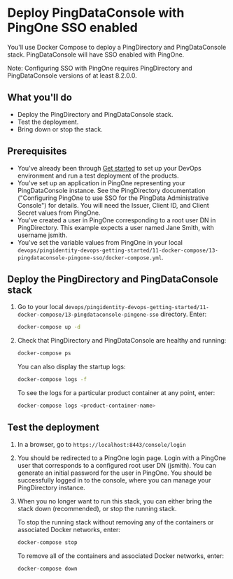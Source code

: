 # Deploy PingDataConsole with PingOne SSO enabled

You'll use Docker Compose to deploy a PingDirectory and PingDataConsole stack. PingDataConsole will have SSO enabled with PingOne.

Note: Configuring SSO with PingOne requires PingDirectory and PingDataConsole versions of at least 8.2.0.0.

## What you'll do

* Deploy the PingDirectory and PingDataConsole stack.
* Test the deployment.
* Bring down or stop the stack.

## Prerequisites

* You've already been through [Get started](getStarted.md) to set up your DevOps environment and run a test deployment of the products.
* You've set up an application in PingOne representing your PingDataConsole instance. See the PingDirectory documentation ("Configuring PingOne to use SSO for the PingData Administrative Console") for details. You will need the Issuer, Client ID, and Client Secret values from PingOne.
* You've created a user in PingOne corresponding to a root user DN in PingDirectory. This example expects a user named Jane Smith, with username jsmith.
* You've set the variable values from PingOne in your local `devops/pingidentity-devops-getting-started/11-docker-compose/13-pingdataconsole-pingone-sso/docker-compose.yml`.

## Deploy the PingDirectory and PingDataConsole stack

1. Go to your local `devops/pingidentity-devops-getting-started/11-docker-compose/13-pingdataconsole-pingone-sso` directory. Enter:

   ```bash
   docker-compose up -d
   ```

2. Check that PingDirectory and PingDataConsole are healthy and running:

   ```bash
   docker-compose ps
   ```

   You can also display the startup logs:

   ```bash
   docker-compose logs -f
   ```

   To see the logs for a particular product container at any point, enter:

   ```bash
   docker-compose logs <product-container-name>
   ```

## Test the deployment

1. In a browser, go to `https://localhost:8443/console/login`

2. You should be redirected to a PingOne login page. Login with a PingOne user that corresponds to a configured root user DN (jsmith). You can generate an initial password for the user in PingOne. You should be successfully logged in to the console, where you can manage your PingDirectory instance.

3. When you no longer want to run this stack, you can either bring the stack down (recommended), or stop the running stack.

   To stop the running stack without removing any of the containers or associated Docker networks, enter:

   ```bash
   docker-compose stop
   ```

   To remove all of the containers and associated Docker networks, enter:

   ```bash
   docker-compose down
   ```
